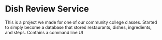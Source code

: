 # Dish Review Service
This is a project we made for one of our community college classes. Started to simply become a database that stored restaurants, dishes, ingredients, and steps. Contains a command line UI
